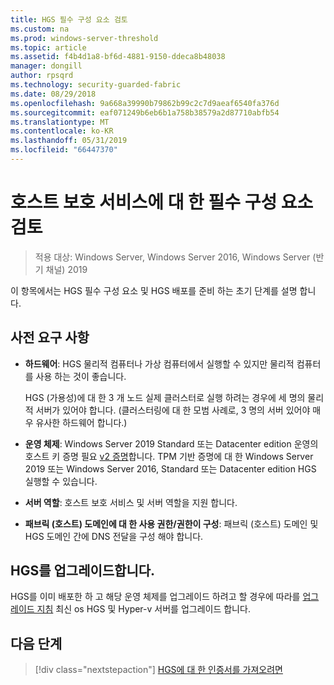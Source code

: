 ```yaml
---
title: HGS 필수 구성 요소 검토
ms.custom: na
ms.prod: windows-server-threshold
ms.topic: article
ms.assetid: f4b4d1a8-bf6d-4881-9150-ddeca8b48038
manager: dongill
author: rpsqrd
ms.technology: security-guarded-fabric
ms.date: 08/29/2018
ms.openlocfilehash: 9a668a39990b79862b99c2c7d9aeaf6540fa376d
ms.sourcegitcommit: eaf071249b6eb6b1a758b38579a2d87710abfb54
ms.translationtype: MT
ms.contentlocale: ko-KR
ms.lasthandoff: 05/31/2019
ms.locfileid: "66447370"
---
```

# <a name="review-prerequisites-for-the-host-guardian-service"></a>호스트 보호 서비스에 대 한 필수 구성 요소 검토

>적용 대상: Windows Server, Windows Server 2016, Windows Server (반기 채널) 2019


이 항목에서는 HGS 필수 구성 요소 및 HGS 배포를 준비 하는 초기 단계를 설명 합니다.

## <a name="prerequisites"></a>사전 요구 사항 

-   **하드웨어**: HGS 물리적 컴퓨터나 가상 컴퓨터에서 실행할 수 있지만 물리적 컴퓨터를 사용 하는 것이 좋습니다.

    HGS (가용성)에 대 한 3 개 노드 실제 클러스터로 실행 하려는 경우에 세 명의 물리적 서버가 있어야 합니다. (클러스터링에 대 한 모범 사례로, 3 명의 서버 있어야 매우 유사한 하드웨어 합니다.)
  
-   **운영 체제**: Windows Server 2019 Standard 또는 Datacenter edition 운영의 호스트 키 증명 필요 [v2 증명](guarded-fabric-tpm-trusted-attestation-capturing-hardware.md#versioned-attestation-policies)합니다. TPM 기반 증명에 대 한 Windows Server 2019 또는 Windows Server 2016, Standard 또는 Datacenter edition HGS 실행할 수 있습니다.

-   **서버 역할**: 호스트 보호 서비스 및 서버 역할을 지원 합니다.

-   **패브릭 (호스트) 도메인에 대 한 사용 권한/권한이 구성**: 패브릭 (호스트) 도메인 및 HGS 도메인 간에 DNS 전달을 구성 해야 합니다. 
    
## <a name="upgrading-hgs"></a>HGS를 업그레이드합니다.

HGS를 이미 배포한 하 고 해당 운영 체제를 업그레이드 하려고 할 경우에 따라를 [업그레이드 지침](guarded-fabric-upgrade-to-2019.md) 최신 os HGS 및 Hyper-v 서버를 업그레이드 합니다.

## <a name="next-step"></a>다음 단계

> [!div class="nextstepaction"]
> [HGS에 대 한 인증서를 가져오려면](guarded-fabric-obtain-certs.md)